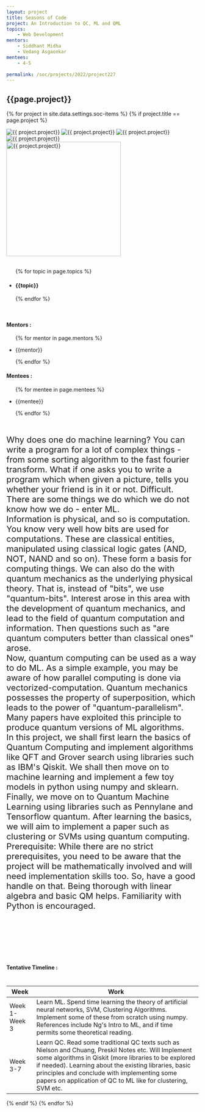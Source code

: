 ```yaml
---
layout: project
title: Seasons of Code
project: An Introduction to QC, ML and QML
topics:
    - Web Development
mentors:
    - Siddhant Midha
    - Vedang Asgaonkar   
mentees:
    - 4-5 
    
permalink: /soc/projects/2022/project227
---
```


<h2 class="display1 m-3 p-3 text-center project-title">{{page.project}}</h2>

{% for project in site.data.settings.soc-items %}
{% if project.title == page.project %}

<div class ="img-soc d-block"> 
    <img src="{{ site.baseurl }}/{{ project.image }}" alt="{{ project.project}}" class="image-1">
    <img src="{{ site.baseurl }}/{{ project.image }}" alt="{{ project.project}}" class="image-2">
    <img src="{{ site.baseurl }}/{{ project.image }}" alt="{{ project.project}}" class="image-3">
    <img src="{{ site.baseurl }}/{{ project.image }}" alt="{{ project.project}}" class="image-4">
</div>
<div class = "mobile-img-soc">
  <img src="{{ site.baseurl }}/{{ project.image }}"  width = "300" height="300" alt="{{ project.project}}" class="border rounded">
  </div>
<div >
    <br>
    <ul>
        {% for topic in page.topics %}
        <li><h4 class="text-primary text-center topics">{{topic}}</h4></li>
        {% endfor %}
    </ul>
    <br>
    <h4 class="display3  ">Mentors :</h4> 
    <ul>
        {% for mentor in page.mentors %}
        <li><p class="lead">{{mentor}}</p></li>
        {% endfor %}
    </ul>
    <h4 class="display3  ">Mentees :</h4> 
    <ul>
        {% for mentee in page.mentees %}
        <li><p class="lead">{{mentee}}</p></li>
        {% endfor %}
    </ul>
</div>
<div class = "project-desc" style = "margin-bottom: 140px">
    <p class="display3" style = "font-size:22px;" >
        <br>
        Why does one do machine learning? You can write a program for a lot of complex things - from some sorting algorithm to the fast fourier transform. What if one asks you to write a program which when given a picture, tells you whether your friend is in it or not. Difficult. There are some things we do which we do not know how we do - enter ML.
<br>
Information is physical, and so is computation. You know very well how bits are used for computations. These are classical entities, manipulated using classical logic gates (AND, NOT, NAND and so on). These form a basis for computing things. We can also do the with quantum mechanics as the underlying physical theory. That is, instead of "bits", we use "quantum-bits". Interest arose in this area with the development of quantum mechanics, and lead to the field of quantum computation and information. Then questions such as "are quantum computers better than classical ones" arose. 
<br>
Now, quantum computing can be used as a way to do ML. As a simple example, you may be aware of how parallel computing is done via vectorized-computation. Quantum mechanics possesses the property of superposition, which leads to the power of "quantum-parallelism". Many papers have exploited this principle to produce quantum versions of ML algorithms. 
<br>
In this project, we shall first learn the basics of Quantum Computing and implement algorithms like QFT and Grover search using libraries such as IBM's Qiskit. We shall then move on to machine learning and implement a few toy models in python using numpy and sklearn. Finally, we move on to Quantum Machine Learning using libraries such as Pennylane and Tensorflow quantum. After learning the basics, we will aim to implement a paper such as clustering or SVMs using quantum computing. 
<br>
Prerequisite: While there are no strict prerequisites, you need to be aware that the project will be mathematically involved and will need implementation skills too. So, have a good handle on that. Being thorough with linear algebra and basic QM helps. Familiarity with Python is encouraged. 
    </p>
</div>
<div class = "d-flex flex-wrap">
<div>
    <h4 class="display3" style="margin:40px 0px 40px 0px;">Tentative Timeline :</h4>
    <table class="table table-striped">
    <thead>
        <tr>
        <th>Week</th>
        <th>Work</th>
        </tr>
    </thead>
    <tbody>
    <tr>
      <td  >Week 1-Week 3</td>
      <td>Learn ML. Spend time learning the theory of artificial neural networks, SVM, Clustering Algorithms. Implement some of these from scratch using numpy. References include Ng's Intro to ML, and if time permits some theoretical reading.

</td>
    </tr>
    <tr>
      <td>Week 3-7</td>
      <td>Learn QC. Read some traditional QC texts such as Nielson and Chuang, Preskil Notes etc. Will Implement some algorithms in Qiskit (more libraries to be explored if needed).
Learning about the existing libraries, basic principles and conclude with implementing some papers on application of QC to ML like for clustering, SVM etc.
 </td>
    </tr>
    </tbody>
    </table>
</div>
</div>
{% endif %}
{% endfor %}
